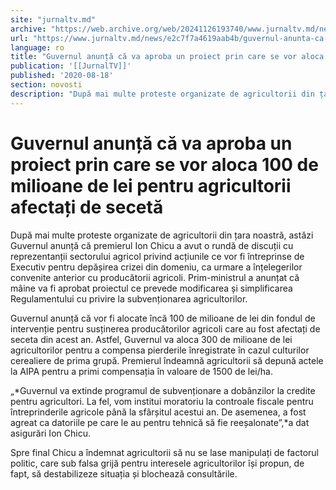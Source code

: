 ```yaml
---
site: "jurnaltv.md"
archive: "https://web.archive.org/web/20241126193740/www.jurnaltv.md/news/e2c7f7a4619aab4b/guvernul-anunta-ca-va-aproba-un-proiect-prin-care-se-vor-aloca-100-de-milioane-de-lei-pentru-agricultorii-afectati-de-seceta.html?utm_source=RSS&utm_medium=RSS&utm_campaign=RSS"
url: "https://www.jurnaltv.md/news/e2c7f7a4619aab4b/guvernul-anunta-ca-va-aproba-un-proiect-prin-care-se-vor-aloca-100-de-milioane-de-lei-pentru-agricultorii-afectati-de-seceta.html"
language: ro
title: "Guvernul anunță că va aproba un proiect prin care se vor aloca 100 de milioane de lei pentru agricultorii afectați de secetă"
publication: '[[JurnalTV]]'
published: '2020-08-18'
section: novosti
description: "După mai multe proteste organizate de agricultorii din țara noastră, astăzi Guvernul anunță că premierul Ion Chicu a avut o rundă de discuții cu reprezentanții sectorului agricol privind acțiunile ce vor fi întreprinse de Executiv pentru depășirea crizei din domeniu, ca urmare a înțelegerilor convenite anterior cu producătorii agricoli. Prim-ministrul a anunțat că mâine va fi aprobat proiectul ce prevede modificarea și simplificarea Regulamentului cu privire la subvenționarea agricultorilor."
---
```


# Guvernul anunță că va aproba un proiect prin care se vor aloca 100 de milioane de lei pentru agricultorii afectați de secetă

După mai multe proteste organizate de agricultorii din țara noastră, astăzi Guvernul anunță că premierul Ion Chicu a avut o rundă de discuții cu reprezentanții sectorului agricol privind acțiunile ce vor fi întreprinse de Executiv pentru depășirea crizei din domeniu, ca urmare a înțelegerilor convenite anterior cu producătorii agricoli. Prim-ministrul a anunțat că mâine va fi aprobat proiectul ce prevede modificarea și simplificarea Regulamentului cu privire la subvenționarea agricultorilor.

Guvernul anunță că vor fi alocate încă 100 de milioane de lei din fondul de intervenție pentru susținerea producătorilor agricoli care au fost afectați de seceta din acest an. Astfel, Guvernul va aloca 300 de milioane de lei agricultorilor pentru a compensa pierderile înregistrate în cazul culturilor cerealiere de prima grupă. Premierul îndeamnă agricultorii să depună actele la AIPA pentru a primi compensația în valoare de 1500 de lei/ha.

„*Guvernul va extinde programul de subvenționare a dobânzilor la credite pentru agricultori. La fel, vom institui moratoriu la controale fiscale pentru întreprinderile agricole până la sfârșitul acestui an. De asemenea, a fost agreat ca datoriile pe care le au pentru tehnică să fie reeșalonate”,*a dat asigurări Ion Chicu.

Spre final Chicu a îndemnat agricultorii să nu se lase manipulați de factorul politic, care sub falsa grijă pentru interesele agricultorilor își propun, de fapt, să destabilizeze situația și blochează consultările.